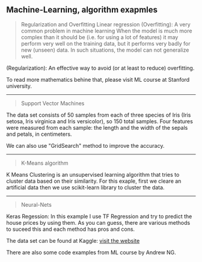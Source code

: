 Machine-Learning, algorithm exapmles
-------------------------------------------------------------
> Regularization and Overfitting Linear regression
   (Overfitting):
    A very common problem in machine learning
    When the model is much more complex than it should be (i.e. for using a lot of features)
        it may perform very well on the training data,
        but it performs very badly for new (unseen) data.
    In such situations, the model can not generalize well.


  (Regularization): An effective way to avoid (or at least to reduce) overfitting.

To read more mathematics behine that, please visit ML course at Stanford university.

------------------------------------------------------------   
 >  Support Vector Machines 
   
  The data set consists of 50 samples from each of three species of Iris (Iris setosa, Iris virginica and Iris versicolor), so 150 total samples. Four features were measured from each sample: the length and the width of the sepals and petals, in centimeters.

  We can also use "GridSearch" method to improve the accuracy.

---

> K-Means algorithm 

K Means Clustering is an unsupervised learning algorithm that tries to cluster data based on their similarity. For this exaple, first we cleare an artificial data 
then we use scikit-learn library to cluster the data.

---
> Neural-Nets 

Keras Regession: In this example I use TF Regression and try to predict the house prices by using them. As you can guess, there are various methods to suceed this and each method has pros and cons.

The data set can be found at Kaggle: 
[visit the website](https://www.kaggle.com/harlfoxem/housesalesprediction)


There are also some code examples from ML course by Andrew NG.


